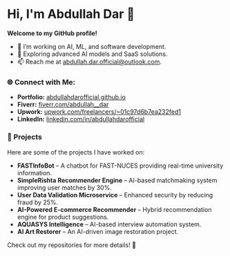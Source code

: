 # Hi, I'm Abdullah Dar 👋  
**Welcome to my GitHub profile!**  

- 🔭 I’m working on AI, ML, and software development.  
- 🌱 Exploring advanced AI models and SaaS solutions.  
- 📫 Reach me at abdullah.dar.official@outlook.com.  

### 🌐 Connect with Me:  
- **Portfolio:** [abdullahdarofficial.github.io](https://abdullahdarofficial.github.io/)  
- **Fiverr:** [fiverr.com/abdullah__dar](https://www.fiverr.com/abdullah__dar)  
- **Upwork:** [upwork.com/freelancers/~01c97d6b7ea232fed1](https://www.upwork.com/freelancers/~01c97d6b7ea232fed1)  
- **LinkedIn:** [linkedin.com/in/abdullahdarofficial](https://www.linkedin.com/in/abdullahdarofficial)  

### 🚀 Projects  
Here are some of the projects I have worked on:  

- **FASTInfoBot** – A chatbot for FAST-NUCES providing real-time university information.  
- **SimpleRishta Recommender Engine** – AI-based matchmaking system improving user matches by 30%.  
- **User Data Validation Microservice** – Enhanced security by reducing fraud by 25%.  
- **AI-Powered E-commerce Recommender** – Hybrid recommendation engine for product suggestions.  
- **AQUASYS Intelligence** – AI-based interview automation system.  
- **AI Art Restorer** – An AI-driven image restoration project.  

Check out my repositories for more details! 🚀  
